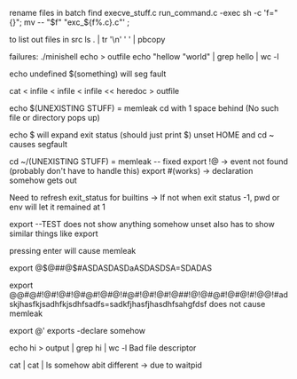 rename files in batch
find execve_stuff.c run_command.c -exec sh -c 'f="{}"; mv -- "$f" "exc_${f%.c}.c"' \;

to list out files in src
ls . | tr '\n' ' ' | pbcopy

failures:
./minishell
echo > outfile
echo "hellow "world" | grep hello | wc -l

echo undefined $(something) will seg fault

cat < infile < infile < infile << heredoc > outfile

echo $(UNEXISTING STUFF) = memleak
cd with 1 space behind (No such file or directory pops up)

echo $ will expand exit status (should just print $)
unset HOME and cd ~ causes segfault

cd ~/(UNEXISTING STUFF) = memleak -- fixed
export !@ -> event not found (probably don't have to handle this)
export #(works) -> declaration somehow gets out


Need to refresh exit_status for builtins
-> If not when exit status -1, pwd or env will let it remained at 1

export --TEST does not show anything somehow
unset also has to show similar things like export

pressing enter will cause memleak

export @$@##@$#ASDASDASDaASDASDSA=SDADAS

export @@#@#!@#!@#!@#@#!@#@!#@#!@#!@#!@##!@!@#@#!@#@!#!@@!#adskjhasfkjsadhfkjsdhfsadfs=sadkfjhasfjhasdhfsahgfdsf
does not cause memleak

export @' exports -declare somehow


echo hi > output | grep hi | wc -l
Bad file descriptor

cat | cat | ls somehow abit different -> due to waitpid
